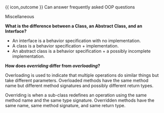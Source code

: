 <span id="prereqs"></span>

<span id="outcomes">{{ icon_outcome }} Can answer frequently asked OOP questions</span>

<span id="title">Miscellaneous</span>

<div id="body">

**What is the difference between a Class, an Abstract Class, and an Interface?**

* An interface is a behavior specification with no implementation.
* A class is a behavior specification + implementation.
* An abstract class is a behavior specification + a possibly incomplete implementation.

**How does _overriding_ differ from _overloading_?**

Overloading is used to indicate that multiple operations do similar things but take different parameters. Overloaded methods have the same method name but different method signatures and possibly different return types.

Overriding is when a sub-class redefines an operation using the same method name and the same type signature. Overridden methods have the same name, same method signature, and same return type.

</div>

<div id="extras">
</div>